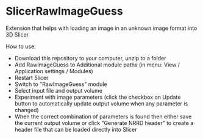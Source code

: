 # SlicerRawImageGuess

Extension that helps with loading an image in an unknown image format into 3D Slicer.

How to use:
- Download this repository to your computer, unzip to a folder
- Add RawImageGuess to Additional module paths (in menu: View / Application settings / Modules)
- Restart Slicer
- Switch to "RawImageGuess" module
- Select input file and output volume
- Experiment with image parameters (click the checkbox on Update button to automatically update output volume when any parameter is changed)
- When the correct combination of parameters is found then either save the current output volume or click "Generate NRRD header" to create a header file that can be loaded directly into Slicer
